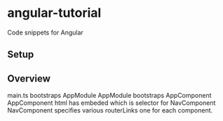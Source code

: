 # angular-tutorial
Code snippets for Angular

Setup
---------------

Overview
---------------
main.ts bootstraps AppModule
AppModule bootstraps AppComponent
AppComponent html has embeded <app-nav>which is selector for NavComponent
NavComponent specifies various routerLinks one for each component.
